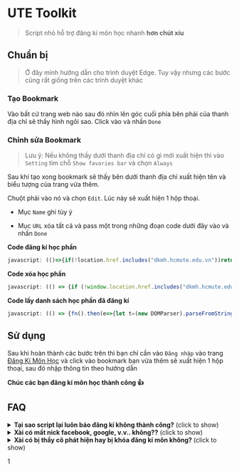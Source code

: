 # UTE Toolkit
> Script nhỏ hỗ trợ đăng kí môn học nhanh **hơn chút xíu**


## Chuẩn bị
> Ở đây mình hướng dẫn cho trình duyệt Edge. Tuy vậy nhưng các bước cũng rất giống trên các trình duyệt khác

### Tạo Bookmark

Vào bất cứ trang web nào sau đó nhìn lên góc cuối phía bên phải của thanh địa chỉ sẽ thấy hình ngôi sao. Click vào và nhấn `Done`
   
### Chỉnh sửa Bookmark

> Lưu ý: Nếu không thấy dưới thanh địa chỉ có gì mới xuất hiện thì vào `Setting` tìm chỗ `Show favories bar` và chọn `Always`

Sau khi tạo xong bookmark sẽ thấy bên dưới thanh địa chỉ xuất hiện tên và biểu tượng của trang vừa thêm. 
   
Chuột phải vào nó và chọn `Edit`. Lúc này sẽ xuất hiện 1 hộp thoại.

   * Mục `Name` ghi tùy ý

   * Mục `URL` xóa tất cả và pass một trong những đoạn code dưới đây vào và nhấn `Done`

**Code đăng kí học phần**
```javascript
javascript: (()=>{if(!location.href.includes("dkmh.hcmute.edu.vn"))return void alert("Bạn hãy đăng nhập vào trang dkmh.hcmute.edu.vn trước khi chạy script này");if(null==document.querySelector("#id_menu2"))return void alert("Hãy đăng nhập trước khi chạy script");let e=prompt("Nhập mã lớp học phần (MaMonHoc_MaLop). Nếu nhập nhiều môn thì phân cách nhau bằng khoảng trắng. Ví dụ: ADNT330580_01CLC ADPL331379_03CLC");async function t(e){let t={method:"POST",credentials:"same-origin",headers:{"Content-Type":"application/x-www-form-urlencoded"},redirect:"error",body:new URLSearchParams({CurriculumID:e.curriculumID,StudyUnitID:e.studyUnitID,hdID:e.hdID,[e.name]:"on"})};return(await fetch("/DangKiNgoaiKeHoach/DanhSachLopHocPhanPost?Length=18",t)).text()}async function n(e,t){return await new Promise(((n,r)=>{if(localStorage.getItem(t)){let e=JSON.parse(localStorage.getItem(t));n(Object.assign({},e))}else(async function(e){let t="/DangKiNgoaiKeHoach/DanhSachLopHocPhan/"+e+"?CurriculumID="+e.slice(3)+"&t="+Math.random();return(await fetch(t,{method:"GET",credentials:"same-origin",redirect:"error"})).text()})(e).then((e=>{n(function(e,t){let n,r,c=(new DOMParser).parseFromString(e,"text/html"),h=c.querySelector("#StudyUnitID").value,a=c.querySelector("#CurriculumID").value,l=!1,o=[],i=c.querySelectorAll(".trhover");for(row of i){if(!0===l)break;let e=row.querySelectorAll("td");if(e[2].innerText==t){row.querySelector(".classCheckChon").disabled?l=null:(n=row.querySelector(".classCheckChon").id+"|",r=row.querySelector(".classCheckChon").name,l=!0);break}o.push(e[2].innerText)}let u={found:l,studyUnitID:h,curriculumID:a,hdID:n,name:r,availableCourseCodes:o};return localStorage.setItem(t,JSON.stringify(u)),u}(e,t))})).catch((()=>{r()}))}))}function r(){let e=new Date,t=e.getUTCFullYear()%100,n=e.getUTCMonth();return n>10||n<3?--t+"2":t+"1"}null!=e&&""!=e&&(e=e.replace(/\s+/g," ").trim().split(" "),setInterval((()=>{for(const c of e){n(r()+c.split("_")[0],c).then((n=>{!1===n.found?(prompt("Không tìm thấy học phần phù hợp cho mã môn học "+c+"\nDanh sách học phần có sẵn: ",n.availableCourseCodes),e=e.filter((e=>e!=c))):!0===n.found&&(e=e.filter((e=>e!=c)),t(n).then((e=>{let t=(new DOMParser).parseFromString(e,"text/html").querySelector("p").innerText;t&&alert(t+"Mã lớp học phần: "+c)})).catch((e=>{alert("Đăng kí không thành công, vui lòng đăng nhập lại.\nMã lớp học phần: "+c)})))})).catch((e=>{alert("Đăng kí không thành công, vui lòng đăng nhập lại.\nMã lớp học phần: "+c)}))}}),5e3))})();
```

**Code xóa học phần**
```javascript
javascript: (() => {if (!window.location.href.includes("dkmh.hcmute.edu.vn")) return void alert("Bạn hãy đăng nhập vào trang dkmh.hcmute.edu.vn trước khi chạy script này");if (null == document.querySelector("#id_menu2")) return void alert("Hãy đăng nhập trước khi chạy script");let n = prompt("Nhập kì học.\nVí dụ: năm học 2021-2022, kì 2 thì nhập 212");if (null == n || "" == n) return;let h = prompt("Nhập mã môn học. Nếu nhập nhiều môn thì phân cách nhau bằng khoảng trắng. Ví dụ: ADNT330580 ADPL331379");if (null == h || "" == h) return;h = h.replace(/\s+/g, " ").trim().split(" ");for (let e = 0; e < h.length; e++) XoaHocPhan(h[e])})();
```

**Code lấy danh sách học phần đã đăng kí**
```javascript
javascript: (() => {fn().then(e=>{let t=(new DOMParser).parseFromString(e,"text/html"),n=t.querySelectorAll("table");n[0].style.setProperty("background-color","white"),n[1].style.setProperty("background-color","white"),document.body.insertAdjacentElement("afterbegin",n[1]),document.body.insertAdjacentElement("afterbegin",n[0]),scroll({top:0,behavior:"smooth"})}).catch(e=>{alert("Không lấy được danh sách môn học đã đăng kí , vui lòng đăng nhập lại.")}),alert("Nhấn OK sau đó đợi một lúc sẽ có kết quả");async function fn(){let e=await fetch("/dangkithanhcong",{method:"GET",credentials:"same-origin",redirect:"error"});return e.text()}})();
```

## Sử dụng

Sau khi hoàn thành các bước trên thì bạn chỉ cần vào `Đăng nhập` vào trang [Đăng Kí Môn Học](https://dkmh.hcmute.edu.vn/) và click vào bookmark bạn vừa thêm sẽ xuất hiện 1 hộp thoại, sau đó nhập thông tin theo hướng dẫn

**Chúc các bạn đăng kí môn học thành công 👍**

## FAQ
<details>
   <summary><b>Tại sao script lại luôn báo đăng kí không thành công?</b> (click to show)</summary>
   
Đây không phải công cụ thần thánh gì, nó chỉ giúp bạn bỏ qua một số bước để giúp cho việc đăng kí trở nên nhanh hơn, phần lớn đều phải phụ thuộc vào trang web trường và tốc độ mạng của bạn.
   
</details>

<details>
   <summary><b>Xài có mất nick facebook, google, v.v.. không??</b> (click to show)</summary>
   
Đương nhiên là không. Do script được viết bằng javascript, mà javascript thì trang nào cũng có. Nếu mà dễ mất nick vậy thì các bạn vào xem phim sẽ gầy chắc có khi mất cả trăm nick rồi.
   
</details>

<details>
   <summary><b>Xài có bị thầy cô phát hiện hay bị khóa đăng kí môn không? </b> (click to show)</summary>
   
Cái này mình không chắc nhưng có thể bị, nếu các bạn spam đăng kí quá nhiều trong một lần đăng nhập thì có thể bị block. Mà chỉ có thể nếu nhà trường có triển khai chức năng phát hiện :))
   
</details>

1
